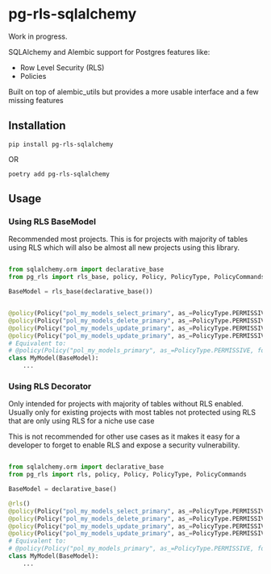 # pg-rls-sqlalchemy

Work in progress. 

SQLAlchemy and Alembic support for Postgres features like:
- Row Level Security (RLS)
- Policies

Built on top of alembic_utils but provides a more usable interface and a few missing features

## Installation

```shell
pip install pg-rls-sqlalchemy
```

OR 

```shell
poetry add pg-rls-sqlalchemy
```

## Usage

### Using RLS BaseModel
Recommended most projects. This is for projects with majority of tables using RLS which will also be almost all new projects using this library.

```python

from sqlalchemy.orm import declarative_base
from pg_rls import rls_base, policy, Policy, PolicyType, PolicyCommands

BaseModel = rls_base(declarative_base())


@policy(Policy("pol_my_models_select_primary", as_=PolicyType.PERMISSIVE, for_=PolicyCommands.SELECT, using="user_id == auth.uid()"))
@policy(Policy("pol_my_models_delete_primary", as_=PolicyType.PERMISSIVE, for_=PolicyCommands.DELETE, using="user_id == auth.uid()"))
@policy(Policy("pol_my_models_update_primary", as_=PolicyType.PERMISSIVE, for_=PolicyCommands.UPDATE, using="user_id == auth.uid()", with_check="user_id == auth.uid()"))
@policy(Policy("pol_my_models_update_primary", as_=PolicyType.PERMISSIVE, for_=PolicyCommands.INSERT, with_check="user_id == auth.uid()"))
# Equivalent to:
# @policy(Policy("pol_my_models_primary", as_=PolicyType.PERMISSIVE, for_=PolicyCommands.ALL, using="user_id == auth.uid()", with_check="user_id == auth.uid()"))
class MyModel(BaseModel):
    ...
```

### Using RLS Decorator
Only intended for projects with majority of tables without RLS enabled. Usually only for existing projects with most tables not protected using RLS that are only using RLS for a niche use case

This is not recommended for other use cases as it makes it easy for a developer to forget to enable RLS and expose a security vulnerability.
```python

from sqlalchemy.orm import declarative_base
from pg_rls import rls, policy, Policy, PolicyType, PolicyCommands

BaseModel = declarative_base()

@rls()
@policy(Policy("pol_my_models_select_primary", as_=PolicyType.PERMISSIVE, for_=PolicyCommands.SELECT, using="user_id == auth.uid()"))
@policy(Policy("pol_my_models_delete_primary", as_=PolicyType.PERMISSIVE, for_=PolicyCommands.DELETE, using="user_id == auth.uid()"))
@policy(Policy("pol_my_models_update_primary", as_=PolicyType.PERMISSIVE, for_=PolicyCommands.UPDATE, using="user_id == auth.uid()", with_check="user_id == auth.uid()"))
@policy(Policy("pol_my_models_update_primary", as_=PolicyType.PERMISSIVE, for_=PolicyCommands.INSERT, with_check="user_id == auth.uid()"))
# Equivalent to:
# @policy(Policy("pol_my_models_primary", as_=PolicyType.PERMISSIVE, for_=PolicyCommands.ALL, using="user_id == auth.uid()", with_check="user_id == auth.uid()"))
class MyModel(BaseModel):
    ...
```

